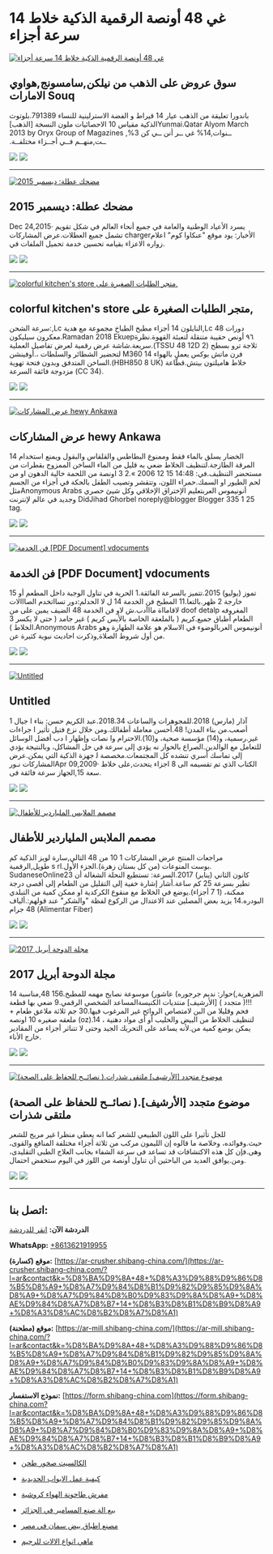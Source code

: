 # غي 48 أونصة الرقمية الذكية خلاط 14 سرعة أجزاء

<a href="https://swt.shibang-china.com/?l=ar&img&k=%D8%BA%D9%8A+48+%D8%A3%D9%88%D9%86%D8%B5%D8%A9+%D8%A7%D9%84%D8%B1%D9%82%D9%85%D9%8A%D8%A9+%D8%A7%D9%84%D8%B0%D9%83%D9%8A%D8%A9+%D8%AE%D9%84%D8%A7%D8%B7+14+%D8%B3%D8%B1%D8%B9%D8%A9+%D8%A3%D8%AC%D8%B2%D8%A7%D8%A1" target="_blank">![غي 48 أونصة الرقمية الذكية خلاط 14 سرعة أجزاء](http://static.shibang-china.com/all-800x300/1509.jpg)</a>

## سوق عروض على الذهب من نيلكن,سامسونج,هواوي الامارات Souq
باندورا تعليقة من الذهب عيار 14 قيراط و الفضة الاسترلينية للنساء 791389.بلوتوث الذكية مقياس 10 الاحصائيات ملون النسخة [الذهب]Yunmai.Qatar Alyom March 2013 by Oryx Group of Magazines ,‫‪%3‬‬ ‫‪%14,ــنوات‪‬‬ ‫غي ــر أنن ــي كن ــت,منهــم فــي أجــزاء مختلفــة.


<a href="https://whatsapp.shibangsoft.com/WhatsApp.php" target="_blank" title="WhatsApp">![](http://static.shibang-china.com/icon/whatsapp.png)</a> <a href="https://swt.shibang-china.com/?l=ar&icon&k=%D8%BA%D9%8A+48+%D8%A3%D9%88%D9%86%D8%B5%D8%A9+%D8%A7%D9%84%D8%B1%D9%82%D9%85%D9%8A%D8%A9+%D8%A7%D9%84%D8%B0%D9%83%D9%8A%D8%A9+%D8%AE%D9%84%D8%A7%D8%B7+14+%D8%B3%D8%B1%D8%B9%D8%A9+%D8%A3%D8%AC%D8%B2%D8%A7%D8%A1" target="_blank">![](http://static.shibang-china.com/icon/chat-ar.png)</a>

---

<a href="https://swt.shibang-china.com/?l=ar&img&k=%D8%BA%D9%8A+48+%D8%A3%D9%88%D9%86%D8%B5%D8%A9+%D8%A7%D9%84%D8%B1%D9%82%D9%85%D9%8A%D8%A9+%D8%A7%D9%84%D8%B0%D9%83%D9%8A%D8%A9+%D8%AE%D9%84%D8%A7%D8%B7+14+%D8%B3%D8%B1%D8%B9%D8%A9+%D8%A3%D8%AC%D8%B2%D8%A7%D8%A1" target="_blank">![مضحك عطلة: ديسمبر 2015](http://static.shibang-china.com/all-800x300/195.jpg)</a>

## مضحك عطلة: ديسمبر 2015
Dec 24,2015&#0183;&#32;يسرد الأعياد الوطنية والعامة في جميع أنحاء العالم في شكل تقويم تشمل جميع العطلات.عرض المشاركات chargerالأخبار: يود موقع "عنكاوا كوم" اعلام زواره الاعزاء بقيامه تحسين خدمة تحميل الملفات في.


<a href="https://whatsapp.shibangsoft.com/WhatsApp.php" target="_blank" title="WhatsApp">![](http://static.shibang-china.com/icon/whatsapp.png)</a> <a href="https://swt.shibang-china.com/?l=ar&icon&k=%D8%BA%D9%8A+48+%D8%A3%D9%88%D9%86%D8%B5%D8%A9+%D8%A7%D9%84%D8%B1%D9%82%D9%85%D9%8A%D8%A9+%D8%A7%D9%84%D8%B0%D9%83%D9%8A%D8%A9+%D8%AE%D9%84%D8%A7%D8%B7+14+%D8%B3%D8%B1%D8%B9%D8%A9+%D8%A3%D8%AC%D8%B2%D8%A7%D8%A1" target="_blank">![](http://static.shibang-china.com/icon/chat-ar.png)</a>

---

<a href="https://swt.shibang-china.com/?l=ar&img&k=%D8%BA%D9%8A+48+%D8%A3%D9%88%D9%86%D8%B5%D8%A9+%D8%A7%D9%84%D8%B1%D9%82%D9%85%D9%8A%D8%A9+%D8%A7%D9%84%D8%B0%D9%83%D9%8A%D8%A9+%D8%AE%D9%84%D8%A7%D8%B7+14+%D8%B3%D8%B1%D8%B9%D8%A9+%D8%A3%D8%AC%D8%B2%D8%A7%D8%A1" target="_blank">![colorful kitchen's store متجر الطلبات الصغيرة على,](http://static.shibang-china.com/all-800x300/566.jpg)</a>

## colorful kitchen's store متجر الطلبات الصغيرة على,
سرعة الشحن:,Lc النايلون 14 أجزاء مطبخ الطباخ مجموعة مع هدية,Lc 48 دورات معكرون سيليكون.Ramadan 2018 Ekuep٩٦ أونص حقيبة متنقلة لتعبئة القهوة.نظرة سريعة.شاشة عرض رقمية لعرض تفاصيل العملية.(TSSU 48 12D 2) ثلاجة ترو بسطح لتحضير الشطائر والسلطات ،.أوفينشن M360 14 فرن ماتش بوكس يعمل بالهواء الساخن المتدفق وبدون فتحة تهوية.(HBH850 8 UK) خلاط هاميلتون بيتش.قطّاعة مزدوجة فائقة السرعة (CC 34).


<a href="https://whatsapp.shibangsoft.com/WhatsApp.php" target="_blank" title="WhatsApp">![](http://static.shibang-china.com/icon/whatsapp.png)</a> <a href="https://swt.shibang-china.com/?l=ar&icon&k=%D8%BA%D9%8A+48+%D8%A3%D9%88%D9%86%D8%B5%D8%A9+%D8%A7%D9%84%D8%B1%D9%82%D9%85%D9%8A%D8%A9+%D8%A7%D9%84%D8%B0%D9%83%D9%8A%D8%A9+%D8%AE%D9%84%D8%A7%D8%B7+14+%D8%B3%D8%B1%D8%B9%D8%A9+%D8%A3%D8%AC%D8%B2%D8%A7%D8%A1" target="_blank">![](http://static.shibang-china.com/icon/chat-ar.png)</a>

---

<a href="https://swt.shibang-china.com/?l=ar&img&k=%D8%BA%D9%8A+48+%D8%A3%D9%88%D9%86%D8%B5%D8%A9+%D8%A7%D9%84%D8%B1%D9%82%D9%85%D9%8A%D8%A9+%D8%A7%D9%84%D8%B0%D9%83%D9%8A%D8%A9+%D8%AE%D9%84%D8%A7%D8%B7+14+%D8%B3%D8%B1%D8%B9%D8%A9+%D8%A3%D8%AC%D8%B2%D8%A7%D8%A1" target="_blank">![عرض المشاركات hewy Ankawa](http://static.shibang-china.com/all-800x300/1199.jpg)</a>

## عرض المشاركات hewy Ankawa
14 الخضار يسلق بالماء فقط وممنوع البطاطس والقلقاس والبقول ويمنع استخدام المرقة الطازجة.لتنظيف الخلاط ضعي به قليل من الماء الساخن الممزوج بقطرات من مستحضر التنظيف.في: 14:48 15 12 2006 ».2 3 اونصة من اللحمة خالية الدهون او من لحم الطيور او السمك.حمراء اللون، وتتقشر وتصيب الطفل بالحكة في أجزاء من الجسم مثلAnonymous Arabs أنونيموس العربتعليم الإختراق الإخلاقي وكل شيئ حصري وجديد في عالم لإنترنت DidJihad Ghorbel noreply@blogger Blogger 335 1 25 tag.


<a href="https://whatsapp.shibangsoft.com/WhatsApp.php" target="_blank" title="WhatsApp">![](http://static.shibang-china.com/icon/whatsapp.png)</a> <a href="https://swt.shibang-china.com/?l=ar&icon&k=%D8%BA%D9%8A+48+%D8%A3%D9%88%D9%86%D8%B5%D8%A9+%D8%A7%D9%84%D8%B1%D9%82%D9%85%D9%8A%D8%A9+%D8%A7%D9%84%D8%B0%D9%83%D9%8A%D8%A9+%D8%AE%D9%84%D8%A7%D8%B7+14+%D8%B3%D8%B1%D8%B9%D8%A9+%D8%A3%D8%AC%D8%B2%D8%A7%D8%A1" target="_blank">![](http://static.shibang-china.com/icon/chat-ar.png)</a>

---

<a href="https://swt.shibang-china.com/?l=ar&img&k=%D8%BA%D9%8A+48+%D8%A3%D9%88%D9%86%D8%B5%D8%A9+%D8%A7%D9%84%D8%B1%D9%82%D9%85%D9%8A%D8%A9+%D8%A7%D9%84%D8%B0%D9%83%D9%8A%D8%A9+%D8%AE%D9%84%D8%A7%D8%B7+14+%D8%B3%D8%B1%D8%B9%D8%A9+%D8%A3%D8%AC%D8%B2%D8%A7%D8%A1" target="_blank">![فن الخدمة [PDF Document] vdocuments](http://static.shibang-china.com/all-800x300/171.jpg)</a>

## فن الخدمة [PDF Document] vdocuments
15 تموز (يوليو) 2015.تتميز بالسرعة الفائقة.1 الحرية في تناول الوجبة داخل المطعم أو خارجة 2 ظهر.بالتعا.11 المطبخ فن الخدمة 14 ل لا الحدلم:دور تسااتخدم الصااالات لاقامااة مااآدب.ش لاو فن الخدمة 48 الضيف يمين على من doof detalp المغروفه الطعام أطباق جميع.كريم ( بالملعقة الخاصة بالأيس كريم ) غير جامد ( حتى لا يكسر 3 الخلاط ).Anonymous Arabs أنونيموس العربالوضوء في الاسلام هو علامة الطهارة وهو من أول شروط الصلاة,وذكرت احاديث نبوية كثيرة عن.


<a href="https://whatsapp.shibangsoft.com/WhatsApp.php" target="_blank" title="WhatsApp">![](http://static.shibang-china.com/icon/whatsapp.png)</a> <a href="https://swt.shibang-china.com/?l=ar&icon&k=%D8%BA%D9%8A+48+%D8%A3%D9%88%D9%86%D8%B5%D8%A9+%D8%A7%D9%84%D8%B1%D9%82%D9%85%D9%8A%D8%A9+%D8%A7%D9%84%D8%B0%D9%83%D9%8A%D8%A9+%D8%AE%D9%84%D8%A7%D8%B7+14+%D8%B3%D8%B1%D8%B9%D8%A9+%D8%A3%D8%AC%D8%B2%D8%A7%D8%A1" target="_blank">![](http://static.shibang-china.com/icon/chat-ar.png)</a>

---

<a href="https://swt.shibang-china.com/?l=ar&img&k=%D8%BA%D9%8A+48+%D8%A3%D9%88%D9%86%D8%B5%D8%A9+%D8%A7%D9%84%D8%B1%D9%82%D9%85%D9%8A%D8%A9+%D8%A7%D9%84%D8%B0%D9%83%D9%8A%D8%A9+%D8%AE%D9%84%D8%A7%D8%B7+14+%D8%B3%D8%B1%D8%B9%D8%A9+%D8%A3%D8%AC%D8%B2%D8%A7%D8%A1" target="_blank">![Untitled](http://static.shibang-china.com/all-800x300/1094.jpg)</a>

## Untitled
1 آذار (مارس) 2018.ﻟﻠﻤﺠﻮﻫﺮات واﻟﺴﺎﻋﺎت 2018.34.ﻋﺒﺪ اﻟﻜﺮﻳﻢ ﺣﺴﻦ: ﺑﻨﺎء ا ﺟﻴﺎل أﺻﻌﺐ.ﻣﻦ ﺑﻨﺎء اﻟﻤﺪن! 48.أﺣﺴﻦ ﻣﻌﺎﻣﻠﺔ أﻃﻔﺎﻟﻚ.وﻣﻦ ﺧﻼل ﻧﺰع ﻓﺘﻴﻞ ﺗﺄﺛﻴﺮ ا ﺟﺮاءات ﻏﻴﺮ.رﺳﻤﻴﺔ، و(14) ﻣﺆﺳﺴﺔ ﺻﺤﻴﺔ، و(10).اﻻﺣﺘﺮام وا ﻧﺼﺎت وإﻇﻬﺎر ا دب أﻓﻀﻞ اﻟﻮﺳﺎﺋﻞ ﻟﻠﺘﻌﺎﻣﻞ ﻣﻊ اﻟﻮاﻟﺪﻳﻦ.اﻟﺼﺮاع ﺑﺎﻟﺤﻮار ﻧﻪ ﻳﺆدي إﻟﻰ ﺳﺮﻋﺔ ﻓﻲ ﺣﻞ اﻟﻤﺸﺎﻛﻞ، وﺑﺎﻟﻨﺘﻴﺠﺔ ﻳﺆدي إﻟﻰ ﺗﻤﺎﺳﻚ أﺳﺮي ﺗﻨﺸﺪه ﻛﻞ اﻟﻤﺠﺘﻤﻌﺎت.ﻣﺨﺼﺼﺔ ﻟ ﺟﻬﺰة اﻟﺬﻛﻴﺔ اﻟﺘﻲ ﻳﻤﻜﻦ.عرض المشاركات نـورApr 09,2009&#0183;&#32;الكتاب الذي تم تقسيمه الى 8 اجزاء يتحدث,على خلاط سعة 15,الجهاز سرعة فائقة فى.


<a href="https://whatsapp.shibangsoft.com/WhatsApp.php" target="_blank" title="WhatsApp">![](http://static.shibang-china.com/icon/whatsapp.png)</a> <a href="https://swt.shibang-china.com/?l=ar&icon&k=%D8%BA%D9%8A+48+%D8%A3%D9%88%D9%86%D8%B5%D8%A9+%D8%A7%D9%84%D8%B1%D9%82%D9%85%D9%8A%D8%A9+%D8%A7%D9%84%D8%B0%D9%83%D9%8A%D8%A9+%D8%AE%D9%84%D8%A7%D8%B7+14+%D8%B3%D8%B1%D8%B9%D8%A9+%D8%A3%D8%AC%D8%B2%D8%A7%D8%A1" target="_blank">![](http://static.shibang-china.com/icon/chat-ar.png)</a>

---

<a href="https://swt.shibang-china.com/?l=ar&img&k=%D8%BA%D9%8A+48+%D8%A3%D9%88%D9%86%D8%B5%D8%A9+%D8%A7%D9%84%D8%B1%D9%82%D9%85%D9%8A%D8%A9+%D8%A7%D9%84%D8%B0%D9%83%D9%8A%D8%A9+%D8%AE%D9%84%D8%A7%D8%B7+14+%D8%B3%D8%B1%D8%B9%D8%A9+%D8%A3%D8%AC%D8%B2%D8%A7%D8%A1" target="_blank">![مصمم الملابس الملياردير للأطفال](http://static.shibang-china.com/all-800x300/157.jpg)</a>

## مصمم الملابس الملياردير للأطفال
مراجعات المنتج عرض المشاركات 1 10 من 48 التالي,سارة لويز الذكية كم طويل,الرقمية s rl.بوست المنوعات (من كل بستان زهرة).الجزء الأول. SudaneseOnline23 كانون الثاني (يناير) 2017.السرعة: تستطيع النحلة الشغالة أن تطير بسرعة 25 كم ساعة.أشار إشارة خفية إلى التقليل من الطعام إلى أقصى درجة ممكنة، (1 7 أجزاء).يوضع في الخلاط مع منقوع الكركدية او ممكن كمية من التبلدي البودره.14 يزيد بعض المصلين عند الاعتدال من الركوع لفظة &quot;والشكر&quot; عند قولهم:.ألياف 48 جرام (Alimentar Fiber)


<a href="https://whatsapp.shibangsoft.com/WhatsApp.php" target="_blank" title="WhatsApp">![](http://static.shibang-china.com/icon/whatsapp.png)</a> <a href="https://swt.shibang-china.com/?l=ar&icon&k=%D8%BA%D9%8A+48+%D8%A3%D9%88%D9%86%D8%B5%D8%A9+%D8%A7%D9%84%D8%B1%D9%82%D9%85%D9%8A%D8%A9+%D8%A7%D9%84%D8%B0%D9%83%D9%8A%D8%A9+%D8%AE%D9%84%D8%A7%D8%B7+14+%D8%B3%D8%B1%D8%B9%D8%A9+%D8%A3%D8%AC%D8%B2%D8%A7%D8%A1" target="_blank">![](http://static.shibang-china.com/icon/chat-ar.png)</a>

---

<a href="https://swt.shibang-china.com/?l=ar&img&k=%D8%BA%D9%8A+48+%D8%A3%D9%88%D9%86%D8%B5%D8%A9+%D8%A7%D9%84%D8%B1%D9%82%D9%85%D9%8A%D8%A9+%D8%A7%D9%84%D8%B0%D9%83%D9%8A%D8%A9+%D8%AE%D9%84%D8%A7%D8%B7+14+%D8%B3%D8%B1%D8%B9%D8%A9+%D8%A3%D8%AC%D8%B2%D8%A7%D8%A1" target="_blank">![مجلة الدوحة أبريل 2017](http://static.shibang-china.com/all-800x300/771.jpg)</a>

## مجلة الدوحة أبريل 2017
‫‪14‬‬ ‫مناسبة‬,‪48‬‬ ‫المزهرية‪(,‬حوار‪ :‬نديم جرجوره)‬ ‫عاشور) ‪156.موسوعة نصايح مهمه للمطبخ !!!( متجدد ) [الأرشيف] منتديات الكنيسةالمساعد الشخصي الرقمي.9 ضعي بها قطعة فحم وقليلا من البن لامتصاص الروائح غير المرغوب فيها.30 جم ثلاثة ملاعق طعام + ملعقه صغيره 10 اونصه (oz).14 لتنظيف الخلاط من البيض والحليب أو أى مواد دهنية ، يمكن بوضع كمية من.لأنه يساعد على التحريك الجيد وحتى لا تتناثر أجزاء من المقادير خارج الأناء.


<a href="https://whatsapp.shibangsoft.com/WhatsApp.php" target="_blank" title="WhatsApp">![](http://static.shibang-china.com/icon/whatsapp.png)</a> <a href="https://swt.shibang-china.com/?l=ar&icon&k=%D8%BA%D9%8A+48+%D8%A3%D9%88%D9%86%D8%B5%D8%A9+%D8%A7%D9%84%D8%B1%D9%82%D9%85%D9%8A%D8%A9+%D8%A7%D9%84%D8%B0%D9%83%D9%8A%D8%A9+%D8%AE%D9%84%D8%A7%D8%B7+14+%D8%B3%D8%B1%D8%B9%D8%A9+%D8%A3%D8%AC%D8%B2%D8%A7%D8%A1" target="_blank">![](http://static.shibang-china.com/icon/chat-ar.png)</a>

---

<a href="https://swt.shibang-china.com/?l=ar&img&k=%D8%BA%D9%8A+48+%D8%A3%D9%88%D9%86%D8%B5%D8%A9+%D8%A7%D9%84%D8%B1%D9%82%D9%85%D9%8A%D8%A9+%D8%A7%D9%84%D8%B0%D9%83%D9%8A%D8%A9+%D8%AE%D9%84%D8%A7%D8%B7+14+%D8%B3%D8%B1%D8%B9%D8%A9+%D8%A3%D8%AC%D8%B2%D8%A7%D8%A1" target="_blank">![(نصائــح للحفاظ على الصحة ).موضوع متجدد [الأرشيف] ملتقى شذرات](http://static.shibang-china.com/all-800x300/188.jpg)</a>

## (نصائــح للحفاظ على الصحة ).موضوع متجدد [الأرشيف] ملتقى شذرات
للجل تأثيرا على اللون الطبيعي للشعر كما انه يعطي منظرا غير مريح للشعر حيث.وفوائده، وخلاصة ما قالوه إن الليمون مركب من ثلاثة أجزاء مختلفة المنافع والقوى، وهى.فإن كل هذه الاكتشافات قد تساعد فى سرعة الشفاء بجانب العلاج الطبى التقليدى، ومن.يوافق العديد من الباحثين أن تناول أونصة من اللوز في اليوم ستخفض احتمال.

<a href="https://whatsapp.shibangsoft.com/WhatsApp.php" target="_blank" title="WhatsApp">![](http://static.shibang-china.com/icon/whatsapp.png)</a> <a href="https://swt.shibang-china.com/?l=ar&icon&k=%D8%BA%D9%8A+48+%D8%A3%D9%88%D9%86%D8%B5%D8%A9+%D8%A7%D9%84%D8%B1%D9%82%D9%85%D9%8A%D8%A9+%D8%A7%D9%84%D8%B0%D9%83%D9%8A%D8%A9+%D8%AE%D9%84%D8%A7%D8%B7+14+%D8%B3%D8%B1%D8%B9%D8%A9+%D8%A3%D8%AC%D8%B2%D8%A7%D8%A1" target="_blank">![](http://static.shibang-china.com/icon/chat-ar.png)</a>

---
## اتصل بنا:

**الدردشة الآن:** [انقر للدردشة](https://swt.shibang-china.com?l=ar&contact&k=%D8%BA%D9%8A+48+%D8%A3%D9%88%D9%86%D8%B5%D8%A9+%D8%A7%D9%84%D8%B1%D9%82%D9%85%D9%8A%D8%A9+%D8%A7%D9%84%D8%B0%D9%83%D9%8A%D8%A9+%D8%AE%D9%84%D8%A7%D8%B7+14+%D8%B3%D8%B1%D8%B9%D8%A9+%D8%A3%D8%AC%D8%B2%D8%A7%D8%A1)

**WhatsApp:**  [+8613621919955](https://whatsapp.shibangsoft.com/WhatsApp.php)

**موقع (كسارة):** [https://ar-crusher.shibang-china.com/](https://ar-crusher.shibang-china.com/?l=ar&contact&k=%D8%BA%D9%8A+48+%D8%A3%D9%88%D9%86%D8%B5%D8%A9+%D8%A7%D9%84%D8%B1%D9%82%D9%85%D9%8A%D8%A9+%D8%A7%D9%84%D8%B0%D9%83%D9%8A%D8%A9+%D8%AE%D9%84%D8%A7%D8%B7+14+%D8%B3%D8%B1%D8%B9%D8%A9+%D8%A3%D8%AC%D8%B2%D8%A7%D8%A1)

**موقع (مطحنة):** [https://ar-mill.shibang-china.com/](https://ar-mill.shibang-china.com/?l=ar&contact&k=%D8%BA%D9%8A+48+%D8%A3%D9%88%D9%86%D8%B5%D8%A9+%D8%A7%D9%84%D8%B1%D9%82%D9%85%D9%8A%D8%A9+%D8%A7%D9%84%D8%B0%D9%83%D9%8A%D8%A9+%D8%AE%D9%84%D8%A7%D8%B7+14+%D8%B3%D8%B1%D8%B9%D8%A9+%D8%A3%D8%AC%D8%B2%D8%A7%D8%A1)

**نموذج الاستفسار:** [https://form.shibang-china.com](https://form.shibang-china.com?l=ar&contact&k=%D8%BA%D9%8A+48+%D8%A3%D9%88%D9%86%D8%B5%D8%A9+%D8%A7%D9%84%D8%B1%D9%82%D9%85%D9%8A%D8%A9+%D8%A7%D9%84%D8%B0%D9%83%D9%8A%D8%A9+%D8%AE%D9%84%D8%A7%D8%B7+14+%D8%B3%D8%B1%D8%B9%D8%A9+%D8%A3%D8%AC%D8%B2%D8%A7%D8%A1)

* [الكالسيت صخور طحن](../18/%D8%A7%D9%84%D9%83%D8%A7%D9%84%D8%B3%D9%8A%D8%AA%20%D8%B5%D8%AE%D9%88%D8%B1%20%D8%B7%D8%AD%D9%86.md)

* [كيفية عمل الابواب الحديدية](../16/%D9%83%D9%8A%D9%81%D9%8A%D8%A9%20%D8%B9%D9%85%D9%84%20%D8%A7%D9%84%D8%A7%D8%A8%D9%88%D8%A7%D8%A8%20%D8%A7%D9%84%D8%AD%D8%AF%D9%8A%D8%AF%D9%8A%D8%A9.md)

* [مفرش طاحونة الهواء كروشية](../18/%D9%85%D9%81%D8%B1%D8%B4%20%D8%B7%D8%A7%D8%AD%D9%88%D9%86%D8%A9%20%D8%A7%D9%84%D9%87%D9%88%D8%A7%D8%A1%20%D9%83%D8%B1%D9%88%D8%B4%D9%8A%D8%A9.md)

* [بيع الة صنع المسامير في الجزائر](../17/%D8%A8%D9%8A%D8%B9%20%D8%A7%D9%84%D8%A9%20%D8%B5%D9%86%D8%B9%20%D8%A7%D9%84%D9%85%D8%B3%D8%A7%D9%85%D9%8A%D8%B1%20%D9%81%D9%8A%20%D8%A7%D9%84%D8%AC%D8%B2%D8%A7%D8%A6%D8%B1.md)

* [مصنع اطباق بيض سمان في مصر](../18/%D9%85%D8%B5%D9%86%D8%B9%20%D8%A7%D8%B7%D8%A8%D8%A7%D9%82%20%D8%A8%D9%8A%D8%B6%20%D8%B3%D9%85%D8%A7%D9%86%20%D9%81%D9%8A%20%D9%85%D8%B5%D8%B1.md)

* [ماهي انواع الالات للرجيم](../18/%D9%85%D8%A7%D9%87%D9%8A%20%D8%A7%D9%86%D9%88%D8%A7%D8%B9%20%D8%A7%D9%84%D8%A7%D9%84%D8%A7%D8%AA%20%D9%84%D9%84%D8%B1%D8%AC%D9%8A%D9%85.md)